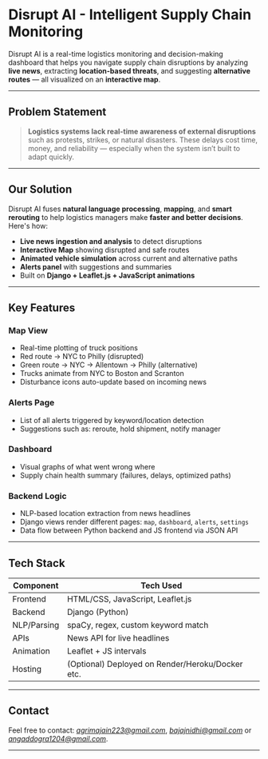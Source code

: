 # Disrupt AI - Intelligent Supply Chain Monitoring

Disrupt AI is a real-time logistics monitoring and decision-making dashboard that helps you navigate supply chain disruptions by analyzing **live news**, extracting **location-based threats**, and suggesting **alternative routes** — all visualized on an **interactive map**.

---

## Problem Statement

> **Logistics systems lack real-time awareness of external disruptions** such as protests, strikes, or natural disasters. These delays cost time, money, and reliability — especially when the system isn’t built to adapt quickly.

---

## Our Solution

Disrupt AI fuses **natural language processing**, **mapping**, and **smart rerouting** to help logistics managers make **faster and better decisions**. Here's how:

- **Live news ingestion and analysis** to detect disruptions
- **Interactive Map** showing disrupted and safe routes
- **Animated vehicle simulation** across current and alternative paths
- **Alerts panel** with suggestions and summaries
- Built on **Django + Leaflet.js + JavaScript animations**

---

## Key Features

### Map View
- Real-time plotting of truck positions
- Red route → NYC to Philly (disrupted)
- Green route → NYC → Allentown → Philly (alternative)
- Trucks animate from NYC to Boston and Scranton
- Disturbance icons auto-update based on incoming news

### Alerts Page
- List of all alerts triggered by keyword/location detection
- Suggestions such as: reroute, hold shipment, notify manager

### Dashboard
- Visual graphs of what went wrong where
- Supply chain health summary (failures, delays, optimized paths)

### Backend Logic
- NLP-based location extraction from news headlines
- Django views render different pages: `map`, `dashboard`, `alerts`, `settings`
- Data flow between Python backend and JS frontend via JSON API

---

## Tech Stack

| Component | Tech Used |
|----------|------------|
| Frontend | HTML/CSS, JavaScript, Leaflet.js |
| Backend  | Django (Python) |
| NLP/Parsing | spaCy, regex, custom keyword match |
| APIs     | News API for live headlines |
| Animation | Leaflet + JS intervals |
| Hosting  | (Optional) Deployed on Render/Heroku/Docker etc. |

---

## Contact
Feel free to contact: *agrimajain223@gmail.com*, *bajajnidhi@gmail.com* or *angaddogra1204@gmail.com*. 

---
